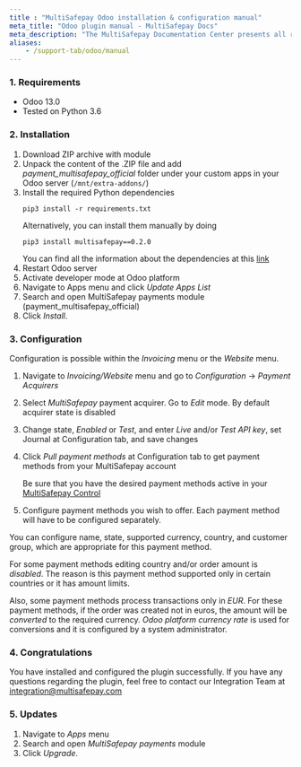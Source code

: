 ```yaml
---
title : "MultiSafepay Odoo installation & configuration manual"
meta_title: "Odoo plugin manual - MultiSafepay Docs"
meta_description: "The MultiSafepay Documentation Center presents all relevant information about our Plugins and API. You can also find support pages for payment methods, tools and general questions as well as the contact details of our Support and Integration Teams."
aliases:
    - /support-tab/odoo/manual
---
```


### 1. Requirements
- Odoo 13.0
- Tested on Python 3.6

### 2. Installation
1. Download ZIP archive with module
2. Unpack the content of the .ZIP file and add _payment_multisafepay_official_ folder under your custom apps in your Odoo server
   (`/mnt/extra-addons/`)
3. Install the required Python dependencies
    ```shell
    pip3 install -r requirements.txt
    ```
    Alternatively, you can install them manually by doing
    ```shell
    pip3 install multisafepay==0.2.0
    ```
    You can find all the information about the dependencies at this [link](https://pypi.org/project/multisafepay/)
4.  Restart Odoo server
5.  Activate developer mode at Odoo platform
6.  Navigate to Apps menu and click _Update Apps List_
7.  Search and open MultiSafepay payments module (payment_multisafepay_official)
8.  Click _Install_.


### 3. Configuration
Configuration is possible within the _Invoicing_ menu or the _Website_ menu.
1.  Navigate to _Invoicing/Website_ menu and go to _Configuration_ -> _Payment Acquirers_
2.  Select _MultiSafepay_ payment acquirer. Go to _Edit_ mode. By default acquirer state is disabled
3.  Change state, _Enabled_ or _Test_, and enter _Live_ and/or _Test_ _API key_, set Journal at Configuration tab, and save changes
4.  Click _Pull payment methods_ at Configuration tab to get payment methods from your MultiSafepay account
    
    Be sure that you have the desired payment methods active in your [MultiSafepay Control](https://testmerchant.multisafepay.com)
5.  Configure payment methods you wish to offer. Each payment method will have to be configured separately. 
    
You can configure name, state, supported currency, country, and customer group, which are appropriate for this payment method.

For some payment methods editing country and/or order amount is _disabled_. The reason is this payment method supported 
only in certain countries or it has amount limits.

Also, some payment methods process transactions only in _EUR_. 
For these payment methods, if the order was created not in euros, the amount will be _converted_ to the required currency. 
_Odoo platform currency rate_ is used for conversions and it is configured by a system administrator.

### 4. Congratulations
You have installed and configured the plugin successfully. If you have any questions regarding the plugin, feel free to contact our Integration Team at <integration@multisafepay.com>

### 5. Updates 
1.  Navigate to _Apps_ menu
2.  Search and open _MultiSafepay payments_ module
3.  Click _Upgrade_.
